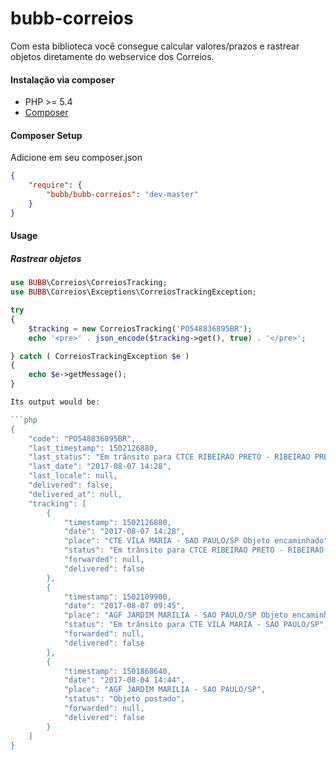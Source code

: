 
# bubb-correios

Com esta biblioteca você consegue calcular valores/prazos e rastrear objetos diretamente do webservice dos Correios.

#### **Instalação via composer**

 - PHP >= 5.4
 - [Composer](https://getcomposer.org/)

#### **Composer Setup**
Adicione em seu composer.json

```json
{
    "require": {
        "bubb/bubb-correios": "dev-master"
    }
}
```

#### **Usage**

##### Rastrear objetos

```php
use BUBB\Correios\CorreiosTracking;
use BUBB\Correios\Exceptions\CorreiosTrackingException;

try
{
    $tracking = new CorreiosTracking('PO548836895BR');
    echo '<pre>' . json_encode($tracking->get(), true) . '</pre>';

} catch ( CorreiosTrackingException $e )
{
    echo $e->getMessage();
}

Its output would be:

```php
{
    "code": "PO548836895BR",
    "last_timestamp": 1502126880,
    "last_status": "Em trânsito para CTCE RIBEIRAO PRETO - RIBEIRAO PRETO/SP",
    "last_date": "2017-08-07 14:28",
    "last_locale": null,
    "delivered": false,
    "delivered_at": null,
    "tracking": [
        {
            "timestamp": 1502126880,
            "date": "2017-08-07 14:28",
            "place": "CTE VILA MARIA - SAO PAULO/SP Objeto encaminhado",
            "status": "Em trânsito para CTCE RIBEIRAO PRETO - RIBEIRAO PRETO/SP",
            "forwarded": null,
            "delivered": false
        },
        {
            "timestamp": 1502109900,
            "date": "2017-08-07 09:45",
            "place": "AGF JARDIM MARILIA - SAO PAULO/SP Objeto encaminhado",
            "status": "Em trânsito para CTE VILA MARIA - SAO PAULO/SP",
            "forwarded": null,
            "delivered": false
        },
        {
            "timestamp": 1501868640,
            "date": "2017-08-04 14:44",
            "place": "AGF JARDIM MARILIA - SAO PAULO/SP",
            "status": "Objeto postado",
            "forwarded": null,
            "delivered": false
        }
    ]
}
```